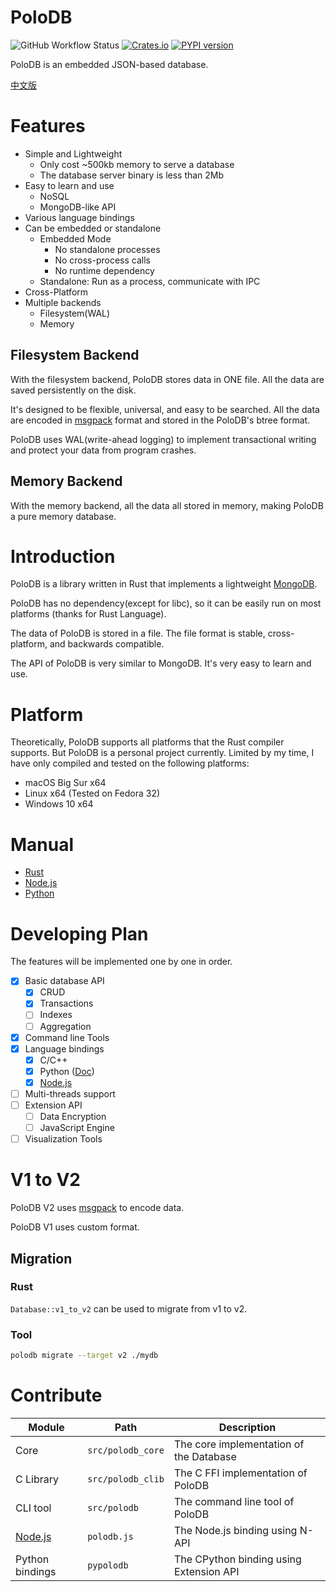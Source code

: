 
# PoloDB

![GitHub Workflow Status](https://img.shields.io/github/workflow/status/vincentdchan/PoloDB/Rust)
[![Crates.io](https://img.shields.io/crates/v/polodb_core.svg)](https://crates.io/crates/polodb_core)
[![PYPI version](https://img.shields.io/pypi/v/polodb.svg)](https://pypi.org/project/polodb/)

PoloDB is an embedded JSON-based database.

[中文版](README_CN.md)

# Features

- Simple and Lightweight
  - Only cost ~500kb memory to serve a database
  - The database server binary is less than 2Mb 
- Easy to learn and use
  - NoSQL
  - MongoDB-like API
- Various language bindings
- Can be embedded or standalone
  - Embedded Mode
    - No standalone processes
    - No cross-process calls
    - No runtime dependency
  - Standalone: Run as a process, communicate with IPC
- Cross-Platform
- Multiple backends
  - Filesystem(WAL)
  - Memory

## Filesystem Backend

With the filesystem backend, PoloDB stores data in ONE file.
All the data are saved persistently on the disk.

It's designed to be flexible, universal, and easy to be searched.
All the data are encoded in [msgpack](https://msgpack.org/) format and stored in the PoloDB's btree format.

PoloDB uses WAL(write-ahead logging) to implement transactional writing and protect your data from program crashes.

## Memory Backend

With the memory backend, all the data all stored in memory, making PoloDB a pure memory database.

# Introduction

PoloDB is a library written in Rust
that implements a lightweight [MongoDB](https://www.mongodb.com/).

PoloDB has no dependency(except for libc),
so it can be easily run on most platforms (thanks 
for Rust Language).

The data of PoloDB is stored in a file.
The file format is stable, cross-platform, and
backwards compatible.

The API of PoloDB is very similar to MongoDB.
It's very easy to learn and use.

# Platform

Theoretically, PoloDB supports all platforms that the Rust compiler
supports.
But PoloDB is a personal project currently.
Limited by my time, I have only compiled and tested on the following platforms:

- macOS Big Sur x64
- Linux x64 (Tested on Fedora 32)
- Windows 10 x64

# Manual

- [Rust](https://docs.rs/polodb_core)
- [Node.js](https://github.com/vincentdchan/polodb.js)
- [Python](./docs/en-US/Python/READEME.md)

# Developing Plan

The features will be implemented one by one in order.

- [x] Basic database API
  - [x] CRUD
  - [x] Transactions
  - [ ] Indexes
  - [ ] Aggregation
- [x] Command line Tools
- [x] Language bindings
  - [x] C/C++
  - [x] Python ([Doc](./docs/en-US/Python/READEME.md))
  - [x] [Node.js](https://github.com/vincentdchan/polodb.js)
- [ ] Multi-threads support
- [ ] Extension API
  - [ ] Data Encryption
  - [ ] JavaScript Engine
- [ ] Visualization Tools

# V1 to V2

PoloDB V2 uses [msgpack](https://msgpack.org/) to encode data.

PoloDB V1 uses custom format.

## Migration

### Rust

`Database::v1_to_v2` can be used to migrate from v1 to v2.

### Tool

```sh
polodb migrate --target v2 ./mydb
```

# Contribute

| Module | Path | Description |
| -------| ---- | ----------- |
| Core | `src/polodb_core`  | The core implementation of the Database |
| C Library | `src/polodb_clib` | The C FFI implementation of PoloDB |
| CLI tool | `src/polodb` | The command line tool of PoloDB |
| [Node.js](https://github.com/vincentdchan/polodb.js) | `polodb.js` | The Node.js binding using N-API |
| Python bindings | `pypolodb` | The CPython binding using Extension API |
